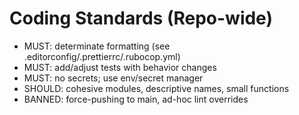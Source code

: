 # Coding Standards (Repo-wide)
- MUST: determinate formatting (see .editorconfig/.prettierrc/.rubocop.yml)
- MUST: add/adjust tests with behavior changes
- MUST: no secrets; use env/secret manager
- SHOULD: cohesive modules, descriptive names, small functions
- BANNED: force-pushing to main, ad-hoc lint overrides
